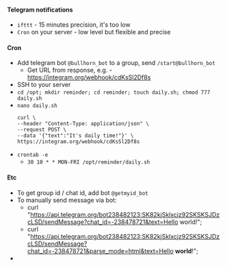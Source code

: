 #### Telegram notifications
* `ifttt` - 15 minutes precision, it's too low
* `Cron` on your server - low level but flexible and precise

#### Cron
* Add telegram bot `@bullhorn_bot` to a group, send `/start@bullhorn_bot`
     * Get URL from response, e.g. - https://integram.org/webhook/cdKsSl2Df8s
* SSH to your server  
* `cd /opt; mkdir reminder; cd reminder; touch daily.sh; chmod 777 daily.sh`
* `nano daily.sh`
    ```
    curl \
    --header "Content-Type: application/json" \
    --request POST \
    --data '{"text":"It's daily time!"}' \
    https://integram.org/webhook/cdKsSl2Df8s
    ```
* `crontab -e`
    * `30 10 * * MON-FRI /opt/reminder/daily.sh`

#### Etc
* To get group id / chat id, add bot `@getmyid_bot`
* To manually send message via bot:
    * curl "https://api.telegram.org/bot238482123:SK82kjSklxcjz92SKSKSJDzcLSD/sendMessage?chat_id=-238478721&text=Hello world!";
    * curl "https://api.telegram.org/bot238482123:SK82kjSklxcjz92SKSKSJDzcLSD/sendMessage?chat_id=-238478721&parse_mode=html&text=Hello <b>world</b>!";
* 